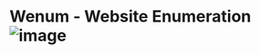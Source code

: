 # Wenum - Website Enumeration ![image](https://user-images.githubusercontent.com/70428555/120074737-e9de2800-c0bb-11eb-967b-bb951955a12f.png)

